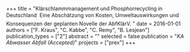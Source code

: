 +++
title = "Klärschlammmanagement und Phosphorrecycling in Deutschland  Eine Abschätzung von Kosten, Umweltauswirkungen und Konsequenzen der geplanten Novelle der AbfKlärV. "
date = 2016-01-01
authors = ["F. Kraus", "C. Kabbe", "C. Remy", "B. Lesjean"]
publication_types = ["2"]
abstract = ""
selected = false
publication = "*KA Abwasser Abfall (Accepted)*"
projects = ["prex"]
+++

